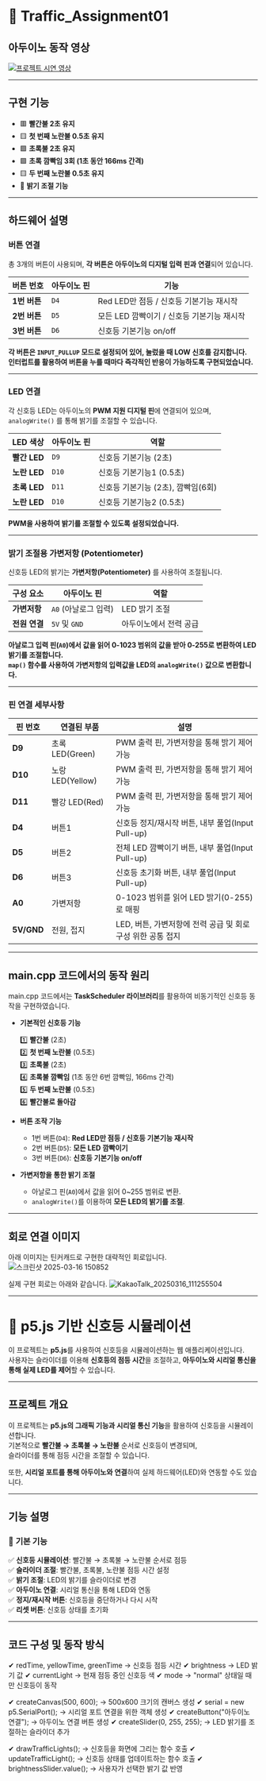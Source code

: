 # 🚦 Traffic_Assignment01


## 아두이노 동작 영상

[![프로젝트 시연 영상](https://img.youtube.com/vi/w8h2MnZb1uU/0.jpg)](https://youtu.be/w8h2MnZb1uU?si=IlxCggaI5-AUnTyC)


---


## 구현 기능
- 🟥 **빨간불 2초 유지**  
- 🟨 **첫 번째 노란불 0.5초 유지**  
- 🟩 **초록불 2초 유지**  
- 🟩 **초록 깜빡임 3회 (1초 동안 166ms 간격)**  
- 🟨 **두 번째 노란불 0.5초 유지**  
- 🔆 **밝기 조절 기능**  


---

## 하드웨어 설명


### 버튼 연결
총 3개의 버튼이 사용되며, **각 버튼은 아두이노의 디지털 입력 핀과 연결**되어 있습니다.

| 버튼 번호 | 아두이노 핀 | 기능 |
|-----------|-----------|----------------|
| **1번 버튼** | `D4` | Red LED만 점등 / 신호등 기본기능 재시작 |
| **2번 버튼** | `D5` | 모든 LED 깜빡이기 / 신호등 기본기능 재시작 |
| **3번 버튼** | `D6` | 신호등 기본기능 on/off |

**각 버튼은 `INPUT_PULLUP` 모드로 설정되어 있어, 눌렀을 때 LOW 신호를 감지합니다.**  
**인터럽트를 활용하여 버튼을 누를 때마다 즉각적인 반응이 가능하도록 구현되었습니다.**  

---

### LED 연결
각 신호등 LED는 아두이노의 **PWM 지원 디지털 핀**에 연결되어 있으며, `analogWrite()` 를 통해 밝기를 조절할 수 있습니다.

| LED 색상 | 아두이노 핀 | 역할 |
|-----------|-----------|----------------|
| **빨간 LED** | `D9` | 신호등 기본기능 (2초) |
| **노란 LED** | `D10` | 신호등 기본기능1 (0.5초) |
| **초록 LED** | `D11` | 신호등 기본기능 (2초), 깜빡임(6회) |
| **노란 LED** | `D10` | 신호등 기본기능2 (0.5초) |

**PWM을 사용하여 밝기를 조절할 수 있도록 설정되었습니다.**  

---

### 밝기 조절용 가변저항 (Potentiometer)
신호등 LED의 밝기는 **가변저항(Potentiometer)** 를 사용하여 조절됩니다.

| 구성 요소 | 아두이노 핀 | 역할 |
|-----------|-----------|----------------|
| **가변저항** | `A0` (아날로그 입력) | LED 밝기 조절 |
| **전원 연결** | `5V` 및 `GND` | 아두이노에서 전력 공급 |

**아날로그 입력 핀(`A0`)에서 값을 읽어 0-1023 범위의 값을 받아 0-255로 변환하여 LED 밝기를 조절합니다.**  
**`map()` 함수를 사용하여 가변저항의 입력값을 LED의 `analogWrite()` 값으로 변환합니다.**  

---


### 핀 연결 세부사항

| 핀 번호 | 연결된 부품 | 설명 |
|--------|------------|------------------------------------------------|
| **D9**  | 초록 LED(Green) | PWM 출력 핀, 가변저항을 통해 밝기 제어 가능 |
| **D10** | 노랑 LED(Yellow) | PWM 출력 핀, 가변저항을 통해 밝기 제어 가능 |
| **D11** | 빨강 LED(Red) | PWM 출력 핀, 가변저항을 통해 밝기 제어 가능 |
| **D4**  | 버튼1 | 신호등 정지/재시작 버튼, 내부 풀업(Input Pull-up) |
| **D5**  | 버튼2 | 전체 LED 깜빡이기 버튼, 내부 풀업(Input Pull-up) |
| **D6**  | 버튼3 | 신호등 초기화 버튼, 내부 풀업(Input Pull-up) |
| **A0**  | 가변저항 | 0-1023 범위를 읽어 LED 밝기(0-255)로 매핑 |
| **5V/GND** | 전원, 접지 | LED, 버튼, 가변저항에 전력 공급 및 회로 구성 위한 공통 접지 |


---

## main.cpp 코드에서의 동작 원리
main.cpp 코드에서는 **TaskScheduler 라이브러리**를 활용하여 비동기적인 신호등 동작을 구현하였습니다.

- **기본적인 신호등 기능**
  
  1️⃣ **빨간불** (2초)  
  2️⃣ **첫 번째 노란불** (0.5초)  
  3️⃣ **초록불** (2초)  
  4️⃣ **초록불 깜빡임** (1초 동안 6번 깜빡임, 166ms 간격)  
  5️⃣ **두 번째 노란불** (0.5초)  
  6️⃣ **빨간불로 돌아감**  

- **버튼 조작 기능**
  - 1번 버튼(`D4`): **Red LED만 점등 / 신호등 기본기능 재시작**  
  - 2번 버튼(`D5`): **모든 LED 깜빡이기**  
  - 3번 버튼(`D6`): **신호등 기본기능 on/off**  

- **가변저항을 통한 밝기 조절**
  - 아날로그 핀(`A0`)에서 값을 읽어 0~255 범위로 변환.
  - `analogWrite()`를 이용하여 **모든 LED의 밝기를 조절**.

---

## 회로 연결 이미지

아래 이미지는 틴커캐드로 구현한 대략적인 회로입니다.
![스크린샷 2025-03-16 150852](https://github.com/user-attachments/assets/03bead83-e5e5-4b03-8b2d-1a67d55cd31d)



실제 구현 회로는 아래와 같습니다.
![KakaoTalk_20250316_111255504](https://github.com/user-attachments/assets/a8b4d77c-03ac-46c0-8beb-94dabbb0b700)


---



# 🚦 p5.js 기반 신호등 시뮬레이션  
이 프로젝트는 **p5.js**를 사용하여 신호등을 시뮬레이션하는 웹 애플리케이션입니다.  
사용자는 슬라이더를 이용해 **신호등의 점등 시간**을 조절하고, **아두이노와 시리얼 통신을 통해 실제 LED를 제어**할 수 있습니다.  

---

## 프로젝트 개요  
이 프로젝트는 **p5.js의 그래픽 기능과 시리얼 통신 기능**을 활용하여 신호등을 시뮬레이션합니다.  
기본적으로 **빨간불 → 초록불 → 노란불** 순서로 신호등이 변경되며,  
슬라이더를 통해 점등 시간을 조절할 수 있습니다.  

또한, **시리얼 포트를 통해 아두이노와 연결**하여 실제 하드웨어(LED)와 연동할 수도 있습니다.  

---

## **기능 설명**  
### 🔹 **기본 기능**  
✅ **신호등 시뮬레이션**: 빨간불 → 초록불 → 노란불 순서로 점등  
✅ **슬라이더 조절**: 빨간불, 초록불, 노란불 점등 시간 설정  
✅ **밝기 조절**: LED의 밝기를 슬라이더로 변경  
✅ **아두이노 연결**: 시리얼 통신을 통해 LED와 연동  
✅ **정지/재시작 버튼**: 신호등을 중단하거나 다시 시작  
✅ **리셋 버튼**: 신호등 상태를 초기화  

---

## **코드 구성 및 동작 방식**  


✔ redTime, yellowTime, greenTime → 신호등 점등 시간
✔ brightness → LED 밝기 값
✔ currentLight → 현재 점등 중인 신호등 색
✔ mode → "normal" 상태일 때만 신호등이 동작


✔ createCanvas(500, 600); → 500x600 크기의 캔버스 생성
✔ serial = new p5.SerialPort(); → 시리얼 포트 연결을 위한 객체 생성
✔ createButton("아두이노 연결"); → 아두이노 연결 버튼 생성
✔ createSlider(0, 255, 255); → LED 밝기를 조절하는 슬라이더 추가


✔ drawTrafficLights(); → 신호등을 화면에 그리는 함수 호출
✔ updateTrafficLight(); → 신호등 상태를 업데이트하는 함수 호출
✔ brightnessSlider.value(); → 사용자가 선택한 밝기 값 반영


